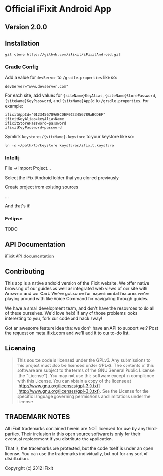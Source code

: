 Official iFixit Android App
===========================

## Version 2.0.0


## Installation

    git clone https://github.com/iFixit/iFixitAndroid.git

### Gradle Config

Add a value for `devServer` to `/gradle.properties` like so:

    devServer="www.devserver.com"

For each site, add values for `{siteName}KeyAlias`, `{siteName}StorePassword`, `{siteName}KeyPassword`, and `{siteName}AppId` to `/gradle.properties`. For example:

    ifixitAppId="0123456789ABCDEF0123456789ABCDEF"
    ifixitKeyAlias=keyAliasName
    ifixitStorePassword=password
    ifixitKeyPassword=password

Symlink `keystores/{siteName}.keystore` to your keystore like so:

    ln -s ~/path/to/keystore keystores/ifixit.keystore

### Intellij

File -> Import Project...

Select the iFixitAndroid folder that you cloned previously

Create project from existing sources

...

And that's it!


### Eclipse

TODO

## API Documentation

[iFixit API documentation](https://www.ifixit.com/api/1.1/docs)

## Contributing

This app is a native android version of the iFixit website.  We offer native
browsing of our guides as well as integrated web views of our site with Answers
and our Cart.  We've got some fun experimental features we're playing around
with like Voice Command for navigating through guides.

We have a small development team, and don't have the resources to do all of these
ourselves. We'd love help! If any of those problems looks interesting to you, fork our
code and hack away!

Got an awesome feature idea that we don't have an API to support yet? Post the request on
meta.ifixit.com and we'll add it to our to-do list.

## Licensing

>    This source code is licensed under the GPLv3.
>    Any submissions to this project must also be licensed under GPLv3.
>    The contents of this software are subject to the terms of the GNU General Public License (the "License").
>    You may not use this software except in compliance with this License.
>    You can obtain a copy of the license at [http://www.gnu.org/licenses/gpl-3.0.txt](http://www.gnu.org/licenses/gpl-3.0.txt).
>    See the License for the specific language governing permissions and limitations under the License.


## TRADEMARK NOTES

All iFixit trademarks contained herein are NOT licensed for use by any third-parties.
Their inclusion in this open source software is only for their eventual replacement if
you distribute the application.

That is, the trademarks are protected, but the code itself is under an open license. You
can use the trademarks individually, but not for any sort of distribution.

Copyright (c) 2012 iFixit

